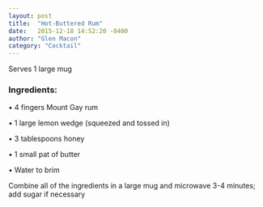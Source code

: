 ```yaml
---
layout: post
title:  "Hot-Buttered Rum"
date:   2015-12-18 14:52:20 -0400
author: "Glen Macon"
category: "Cocktail"
---
```

Serves 1 large mug

### Ingredients:

• 4 fingers Mount Gay rum

• 1 large lemon wedge (squeezed and tossed in)

• 3 tablespoons honey

• 1 small pat of butter

• Water to brim

Combine all of the ingredients in a large mug and microwave 3-4 minutes; add sugar if necessary